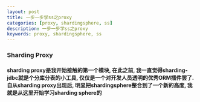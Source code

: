 ```yaml
---
layout: post  
title: 一步一步学ss之proxy  
categories: [proxy, shardingsphere, ss]  
description: 一步一步学ss之proxy  
keywords: proxy, shardingsphere, ss  
---
```


### Sharding Proxy

#### sharding proxy是我开始接触的第一个模块, 在此之前, 我一直觉得sharding-jdbc就是个分库分表的小工具, 仅仅是一个对开发人员透明的优秀ORM插件罢了. 自从sharding proxy出现后, 明显把shardingsphere整合到了一个新的高度, 我就是从这里开始学习sharding sphere的

#### 
